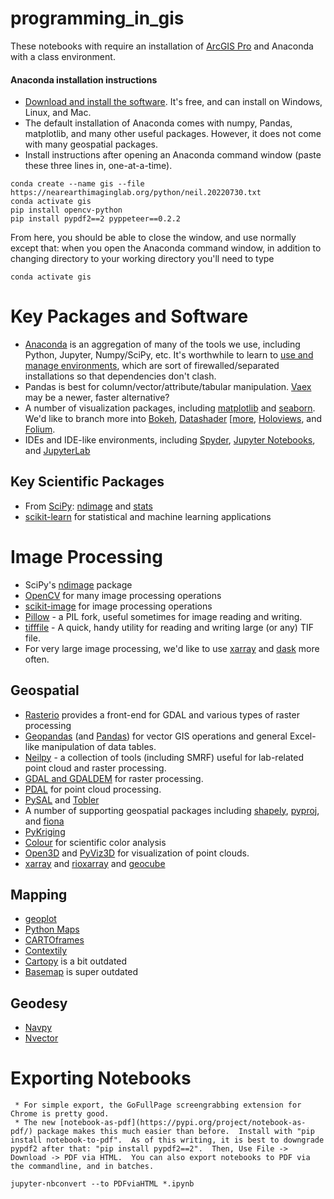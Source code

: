 # programming_in_gis

These notebooks with require an installation of [ArcGIS Pro](https://apps.itpals.vt.edu/arcgis/ArcGIS_Pro_Installation_Instructions.pdf) and Anaconda with a class environment.

#### Anaconda installation instructions
* [Download and install the software](https://www.anaconda.com/products/individual).  It's free, and can install on Windows, Linux, and Mac.
* The default installation of Anaconda comes with numpy, Pandas, matplotlib, and many other useful packages.  However, it does not come with many geospatial packages.  
* Install instructions after opening an Anaconda command window (paste these three lines in, one-at-a-time).
~~~
conda create --name gis --file https://nearearthimaginglab.org/python/neil.20220730.txt
conda activate gis
pip install opencv-python 
pip install pypdf2==2 pyppeteer==0.2.2 
~~~
From here, you should be able to close the window, and use normally except that: when you open the Anaconda command window, in addition to changing directory to your working directory you'll need to type
~~~
conda activate gis
~~~ 

# Key Packages and Software
* [Anaconda](https://www.anaconda.com/distribution) is an aggregation of many of the tools we use, including Python, Jupyter, Numpy/SciPy, etc.  It's worthwhile to learn to [use and manage environments](https://docs.conda.io/projects/conda/en/latest/user-guide/tasks/manage-environments.html), which are sort of firewalled/separated installations so that dependencies don't clash.
* Pandas is best for column/vector/attribute/tabular manipulation.  [Vaex](https://www.kdnuggets.com/2021/05/vaex-pandas-1000x-faster.html) may be a newer, faster alternative?
* A number of visualization packages, including [matplotlib](https://matplotlib.org/3.1.0/#) and [seaborn](https://seaborn.pydata.org/).  We'd like to branch more into [Bokeh](https://bokeh.pydata.org/en/latest), [Datashader](https://datashader.org) [[more](https://anitagraser.com/2020/12/13/spatial-data-exploration-with-linked-plots/), [Holoviews](http://holoviews.org), and [Folium](https://python-visualization.github.io/folium).
* IDEs and IDE-like environments, including [Spyder](https://www.spyder-ide.org/), [Jupyter Notebooks](https://jupyter.org), and [JupyterLab](https://jupyterlab.readthedocs.io/en/stable)
## Key Scientific Packages
* From [SciPy](https://www.scipy.org): [ndimage](https://docs.scipy.org/doc/scipy/reference/ndimage.html) and [stats](https://docs.scipy.org/doc/scipy/reference/stats.html)
* [scikit-learn](https://scikit-learn.org/stable/) for statistical and machine learning applications
# Image Processing
* SciPy's [ndimage](https://docs.scipy.org/doc/scipy/reference/ndimage.html) package
* [OpenCV](https://github.com/thomaspingel/neil/wiki/OpenCV) for many image processing operations
* [scikit-image](https://scikit-image.org) for image processing operations
* [Pillow](https://pillow.readthedocs.io/en/stable) - a PIL fork, useful sometimes for image reading and writing.
* [tifffile](https://pypi.org/project/tifffile/) - A quick, handy utility for reading and writing large (or any) TIF file.
* For very large image processing, we'd like to use [xarray](http://xarray.pydata.org/en/stable) and [dask](http://xarray.pydata.org/en/stable/dask.html) more often.

## Geospatial
* [Rasterio](https://rasterio.readthedocs.io/en/stable/) provides a front-end for GDAL and various types of raster processing
* [Geopandas](http://geopandas.org) (and [Pandas](https://pandas.pydata.org)) for vector GIS operations and general Excel-like manipulation of data tables.
* [Neilpy](https://github.com/thomaspingel/neilpy) - a collection of tools (including SMRF) useful for lab-related point cloud and raster processing.
* [GDAL and GDALDEM](https://gdal.org/programs/gdaldem.html) for raster processing.
* [PDAL](https://pdal.io) for point cloud processing.
* [PySAL](https://pysal.org/) and [Tobler](https://pysal.org/tobler/)
* A number of supporting geospatial packages including [shapely](https://shapely.readthedocs.io/en/stable/manual.html), [pyproj](https://pyproj4.github.io/pyproj/stable), and [fiona](https://fiona.readthedocs.io/en/latest/manual.html)
* [PyKriging](https://pykriging.com/)
* [Colour](https://colour.readthedocs.io/en/latest/index.html#) for scientific color analysis
* [Open3D](http://www.open3d.org/) and [PyViz3D](https://github.com/francisengelmann/PyViz3D) for visualization of point clouds.
* [xarray](https://docs.xarray.dev/en/stable/) and [rioxarray](https://corteva.github.io/rioxarray/html/index.html) and [geocube](https://corteva.github.io/geocube/html/index.html)

## Mapping
* [geoplot](https://residentmario.github.io/geoplot/)
* [Python Maps](https://twitter.com/PythonMaps)
* [CARTOframes](https://carto.com/developers/cartoframes)
* [Contextily](https://contextily.readthedocs.io/en/latest/)
* [Cartopy](https://scitools.org.uk/cartopy/docs/latest) is a bit outdated
* [Basemap](https://basemaptutorial.readthedocs.io/en/latest) is super outdated

## Geodesy
* [Navpy](https://pypi.org/project/NavPy/)
* [Nvector](https://pypi.org/project/nvector/)

# Exporting Notebooks
     * For simple export, the GoFullPage screengrabbing extension for Chrome is pretty good.
     * The new [notebook-as-pdf](https://pypi.org/project/notebook-as-pdf/) package makes this much easier than before.  Install with "pip install notebook-to-pdf".  As of this writing, it is best to downgrade pypdf2 after that: "pip install pypdf2==2".  Then, Use File -> Download -> PDF via HTML.  You can also export notebooks to PDF via the commandline, and in batches.
~~~
jupyter-nbconvert --to PDFviaHTML *.ipynb
~~~
